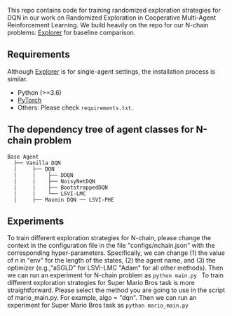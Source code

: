 This repo contains code for training randomized exploration strategies for DQN in our work on Randomized Exploration in Cooperative Multi-Agent
Reinforcement Learning. We build heavily on the repo for our N-chain problems: [Explorer](https://github.com/qlan3/Explorer/tree/master) for baseline comparison.

## Requirements

Although [Explorer](https://github.com/qlan3/Explorer/tree/master) is for single-agent settings, the installation process is similar.
- Python (>=3.6)
- [PyTorch](https://pytorch.org/)
- Others: Please check `requirements.txt`.

## The dependency tree of agent classes for N-chain problem

    Base Agent
      ├── Vanilla DQN
      |     ├── DQN
      |     |    ├── DDQN
      |     |    ├── NoisyNetDQN
      |     |    ├── BootstrappedDQN
      |     |    └── LSVI-LMC
      |     ├── Maxmin DQN ── LSVI-PHE
     
     




## Experiments

To train different exploration strategies for N-chain, please change the context in the configuration file in the file "configs/nchain.json" with the corresponding hyper-parameters. Specifically, we can change (1) the value of n in "env" for the length of the states, (2) the agent name, and (3) the optimizer (e.g.,"aSGLD" for LSVI-LMC "Adam" for all other methods).
Then we can run an experiment for N-chain problem as
```python main.py ```
To train different exploration strategies for Super Mario Bros task is more straightforward. Please select the method you are going to use in the script of mario_main.py. For example, algo = "dqn". Then we can run an experiment for Super Mario Bros task as 
```python mario_main.py ```





